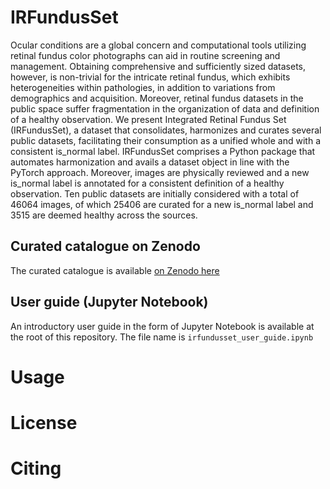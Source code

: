 # IRFundusSet
Ocular conditions are a global concern and computational tools utilizing retinal fundus color photographs can aid in routine screening and management. Obtaining comprehensive and sufficiently sized datasets, however, is non-trivial for the intricate retinal fundus, which exhibits heterogeneities within pathologies, in addition to variations from demographics and acquisition. Moreover, retinal fundus datasets in the public space suffer fragmentation in the organization of data and definition of a healthy observation. We present Integrated Retinal Fundus Set (IRFundusSet), a dataset that consolidates, harmonizes and curates several public datasets, facilitating their consumption as a unified whole and with a consistent is_normal label. IRFundusSet comprises a Python package that automates harmonization and avails a dataset object in line with the PyTorch approach. Moreover, images are physically reviewed and a new is_normal label is annotated for a consistent definition of a healthy observation. Ten public datasets are initially considered with a total of 46064 images, of which 25406 are curated for a new is_normal label and 3515 are deemed healthy across the sources.

## Curated catalogue on Zenodo
The curated catalogue is available [on Zenodo here]([https://zenodo.org/doi/10.5281/zenodo.10617823](https://zenodo.org/badge/DOI/10.5281/zenodo.10819965.svg))

## User guide (Jupyter Notebook)
An introductory user guide in the form of Jupyter Notebook is available at the root of this repository. The file name is `irfundusset_user_guide.ipynb`


# Usage

# License

# Citing 

